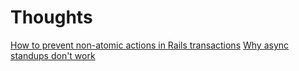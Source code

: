# Thoughts
[How to prevent non-atomic actions in Rails transactions](https://github.com/mquan/thoughts/blob/main/how-to-prevent-non-atomic-actions-in-rails-transactions.md)
[Why async standups don't work](https://github.com/mquan/thoughts/blob/main/why-async-standups-dont-work.md)
